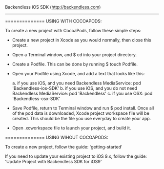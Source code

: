 
Backendless iOS SDK (http://backendless.com)
_____________________________________________

============== USING WITH COCOAPODS:

To create a new project with CocoaPods, follow these simple steps:

- Create a new project in Xcode as you would normally, then close this project.
- Open a Terminal window, and $ cd into your project directory.
- Create a Podfile. This can be done by running $ touch Podfile.
- Open your Podfile using Xcode, and add a text that looks like this:
    
    a. if you use iOS, and you need Backendless MediaService: 
        pod 'Backendless-ios-SDK'
    b. if you use iOS, and you do not need Backendless MediaService:
        pod 'Backendless'
    c. if you use OSX:
        pod 'Backendless-osx-SDK'

- Save Podfile, return to Terminal window and run $ pod install. Once all of the pod data is downloaded, Xcode project workspace file will be created. This should be the file you use everyday to create your app.
- Open .xcworkspace file to launch your project, and build it.


============== USING WIHOUT COCOAPODS:

To create a new project, follow the guide: 'getting-started'

If you need to update your existing project to iOS 9.x, follow the guide: 'Update Project with Backendless SDK for iOS9'

